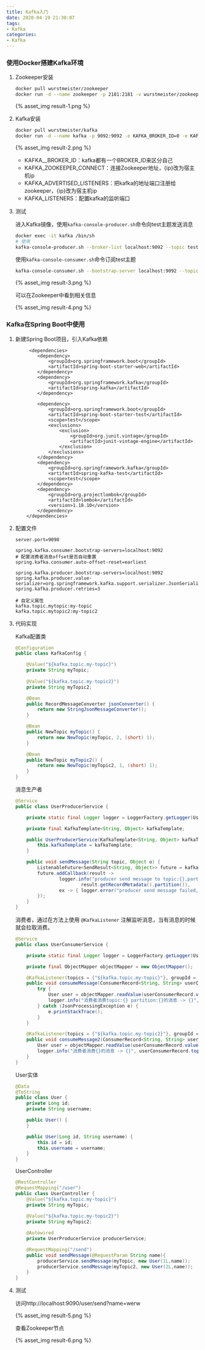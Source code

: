 ```yaml
---
title: Kafka入门
date: 2020-04-19 21:30:07
tags:
- Kafka
categories:
- Kafka
---
```


### 使用Docker搭建Kafka环境

1. Zookeeper安装

   ```sh
   docker pull wurstmeister/zookeeper
   docker run -d --name zookeeper -p 2181:2181 -v wurstmeister/zookeeper
   ```

   {% asset_img result-1.png %}

2. Kafka安装

   ```sh
   docker pull wurstmeister/kafka
   docker run -d --name kafka -p 9092:9092 -e KAFKA_BROKER_ID=0 -e KAFKA_ZOOKEEPER_CONNECT={ip}:2181/kafka -e KAFKA_ADVERTISED_LISTENERS=PLAINTEXT://{ip}:9092 -e KAFKA_LISTENERS=PLAINTEXT://0.0.0.0:9092 wurstmeister/kafka
   ```

   {% asset_img result-2.png %}

   - KAFKA__BROKER_ID：kafka都有一个BROKER_ID来区分自己
   - KAFKA_ZOOKEEPER_CONNECT：连接Zookeeper地址，{ip}改为宿主机ip
   - KAFKA_ADVERTISED_LISTENERS：把kafka的地址端口注册给zookeeper，{ip}改为宿主机ip
   - KAFKA_LISTENERS：配置kafka的监听端口

3. 测试

   进入Kafka镜像，使用`kafka-console-producer.sh`命令向test主题发送消息

   ```sh
   docker exec -it kafka /bin/sh
   # 使用
   kafka-console-producer.sh --broker-list localhost:9092 --topic test
   ```

   使用`kafka-console-consumer.sh`命令订阅test主题

   ```sh
   kafka-console-consumer.sh --bootstrap-server localhost:9092 --topic test 
   ```

   {% asset_img result-3.png %}

   可以在Zookeeper中看到相关信息

   {% asset_img result-4.png %}

### Kafka在Spring Boot中使用

1. 新建Spring Boot项目，引入Kafka依赖

   ```pom
   		<dependencies>
           <dependency>
               <groupId>org.springframework.boot</groupId>
               <artifactId>spring-boot-starter-web</artifactId>
           </dependency>
           <dependency>
               <groupId>org.springframework.kafka</groupId>
               <artifactId>spring-kafka</artifactId>
           </dependency>
   
           <dependency>
               <groupId>org.springframework.boot</groupId>
               <artifactId>spring-boot-starter-test</artifactId>
               <scope>test</scope>
               <exclusions>
                   <exclusion>
                       <groupId>org.junit.vintage</groupId>
                       <artifactId>junit-vintage-engine</artifactId>
                   </exclusion>
               </exclusions>
           </dependency>
           <dependency>
               <groupId>org.springframework.kafka</groupId>
               <artifactId>spring-kafka-test</artifactId>
               <scope>test</scope>
           </dependency>
           <dependency>
               <groupId>org.projectlombok</groupId>
               <artifactId>lombok</artifactId>
               <version>1.18.10</version>
           </dependency>
       </dependencies>
   ```

2. 配置文件

   ```properties
   server.port=9090
   
   spring.kafka.consumer.bootstrap-servers=localhost:9092
   # 配置消费者消息offset是否自动重置
   spring.kafka.consumer.auto-offset-reset=earliest
   
   spring.kafka.producer.bootstrap-servers=localhost:9092
   spring.kafka.producer.value-serializer=org.springframework.kafka.support.serializer.JsonSerializer
   spring.kafka.producer.retries=3
   
   # 自定义属性
   kafka.topic.mytopic:my-topic
   kafka.topic.mytopic2:my-topic2
   ```

3. 代码实现

   Kafka配置类

   ```java
   @Configuration
   public class KafkaConfig {
   
       @Value("${kafka.topic.my-topic}")
       private String myTopic;
       
       @Value("${kafka.topic.my-topic2}")
       private String myTopic2;
   
       @Bean
       public RecordMessageConverter jsonConverter() {
           return new StringJsonMessageConverter();
       }
   
       @Bean
       public NewTopic myTopic() {
           return new NewTopic(myTopic, 2, (short) 1);
       }
   
       @Bean
       public NewTopic myTopic2() {
           return new NewTopic(myTopic2, 1, (short) 1);
       }
   }
   ```

   消息生产者

   ```java
   @Service
   public class UserProducerService {
   
       private static final Logger logger = LoggerFactory.getLogger(UserProducerService.class);
   
       private final KafkaTemplate<String, Object> kafkaTemplate;
   
       public UserProducerService(KafkaTemplate<String, Object> kafkaTemplate) {
           this.kafkaTemplate = kafkaTemplate;
       }
   
       public void sendMessage(String topic, Object o) {
           ListenableFuture<SendResult<String, Object>> future = kafkaTemplate.send(topic, o);
           future.addCallback(result ->
                   logger.info("producer send message to topic:{},partition:{} success", result.getRecordMetadata().topic(),
                           result.getRecordMetadata().partition()),
                   ex -> { logger.error("producer send message failed, exception:{}", ex.getMessage());
           });
       }
   }
   ```

   消费者，通过在方法上使用 `@KafkaListener` 注解监听消息，当有消息的时候就会拉取消费。

   ```java
   @Service
   public class UserConsumerService {
   
       private static final Logger logger = LoggerFactory.getLogger(UserConsumerService.class);
   
       private final ObjectMapper objectMapper = new ObjectMapper();
   
       @KafkaListener(topics = {"${kafka.topic.my-topic}"}, groupId = "group1")
       public void consumeMessage(ConsumerRecord<String, String> userConsumerRecord) {
           try {
               User user = objectMapper.readValue(userConsumerRecord.value(), User.class);
               logger.info("消费者消费topic:{} partition:{}的消息 -> {}", userConsumerRecord.topic(), userConsumerRecord.partition(), user.toString());
           } catch (JsonProcessingException e) {
               e.printStackTrace();
           }
       }
   
       @KafkaListener(topics = {"${kafka.topic.my-topic2}"}, groupId = "group2")
       public void consumeMessage2(ConsumerRecord<String, String> userConsumerRecord) throws JsonProcessingException {
           User user = objectMapper.readValue(userConsumerRecord.value(), User.class);
           logger.info("消费者消费{}的消息 -> {}", userConsumerRecord.topic(), user.toString());
       }
   }
   ```

   User实体

   ```java
   @Data
   @ToString
   public class User {
       private Long id;
       private String username;
   
       public User() {
       }
   
       public User(Long id, String username) {
           this.id = id;
           this.username = username;
       }
   }
   ```

   UserController

   ```java
   @RestController
   @RequestMapping("/user")
   public class UserController {
       @Value("${kafka.topic.my-topic}")
       private String myTopic;
       
       @Value("${kafka.topic.my-topic2}")
       private String myTopic2;
   
       @Autowired
       private UserProducerService producerService;
   
       @RequestMapping("/send")
       public void sendMessage(@RequestParam String name){
           producerService.sendMessage(myTopic, new User(1L,name));
           producerService.sendMessage(myTopic2, new User(2L,name));
       }
   }
   ```

4. 测试

   访问http://localhost:9090/user/send?name=werw

   {% asset_img result-5.png %}

   查看Zookeeper节点

   {% asset_img result-6.png %}